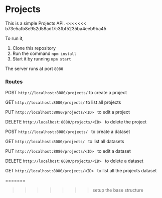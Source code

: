 # Projects

This is a simple Projects API.
<<<<<<< b73e5afb8e952d58adf7c3fbf5235ba4eeb9ba45

To run it,
 1. Clone this repository
 2. Run the command `npm install`
 3. Start it by running `npm start`

 The server runs at port `8080`

### Routes

POST `http://localhost:8080/projects/` to create a project

GET `http://localhost:8080/projects/` to list all projects

PUT `http://localhost:8080/projects/<ID> ` to edit a project

DELETE `http://localhost:8080/projects/<ID> ` to delete the project

POST `http://localhost:8080/projects/ ` to create a dataset

GET `http://localhost:8080/projects/ ` to list all datasets

PUT `http://localhost:8080/projects/<ID> ` to edit a dataset

DELETE `http://localhost:8080/projects/<ID> ` to delete a dataset

GET `http://localhost:8080/projects/<ID> ` to list all the projects dataset

=======
>>>>>>> setup the base structure
